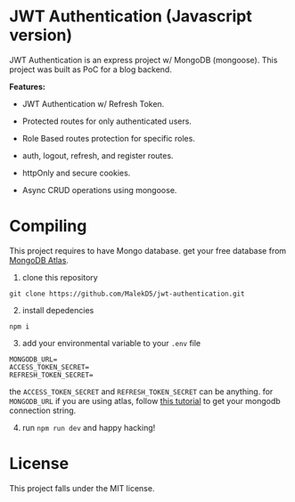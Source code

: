# JWT Authentication (Javascript version)

JWT Authentication is an express project w/ MongoDB (mongoose). This project was built as PoC for a blog backend.



**Features:**

- JWT Authentication w/ Refresh Token.

- Protected routes for only authenticated users.

- Role Based routes protection for specific roles.

- auth, logout, refresh, and register routes.

- httpOnly and secure cookies. 

- Async CRUD operations using mongoose.



# Compiling

This project requires to have Mongo database. get your free database from [MongoDB Atlas]([https://www.mongodb.com/atlas/database).

1. clone this repository

```
git clone https://github.com/MalekD5/jwt-authentication.git
```

2. install depedencies

```
npm i
```

3. add your environmental variable to your `.env` file

```
MONGODB_URL=
ACCESS_TOKEN_SECRET=
REFRESH_TOKEN_SECRET=
```

the `ACCESS_TOKEN_SECRET` and `REFRESH_TOKEN_SECRET` can be anything. for `MONGODB_URL` if you are using atlas, follow [this tutorial](https://www.mongodb.com/docs/guides/atlas/connection-string/) to get your mongodb connection string.

4. run `npm run dev` and happy hacking!

# License

This project falls under the MIT license.


